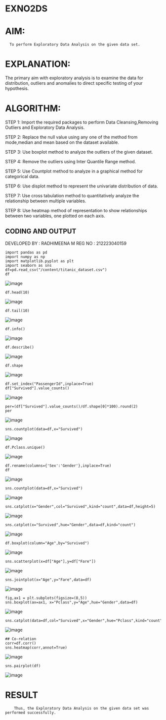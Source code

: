 # EXNO2DS
# AIM:
      To perform Exploratory Data Analysis on the given data set.
      
# EXPLANATION:
  The primary aim with exploratory analysis is to examine the data for distribution, outliers and anomalies to direct specific testing of your hypothesis.
  
# ALGORITHM:
STEP 1: Import the required packages to perform Data Cleansing,Removing Outliers and Exploratory Data Analysis.

STEP 2: Replace the null value using any one of the method from mode,median and mean based on the dataset available.

STEP 3: Use boxplot method to analyze the outliers of the given dataset.

STEP 4: Remove the outliers using Inter Quantile Range method.

STEP 5: Use Countplot method to analyze in a graphical method for categorical data.

STEP 6: Use displot method to represent the univariate distribution of data.

STEP 7: Use cross tabulation method to quantitatively analyze the relationship between multiple variables.

STEP 8: Use heatmap method of representation to show relationships between two variables, one plotted on each axis.

## CODING AND OUTPUT
DEVELOPED BY : RADHIMEENA M
REG NO : 212223040159
```
import pandas as pd
import numpy as np
import matplotlib.pyplot as plt
import seaborn as sns
df=pd.read_csv("/content/titanic_dataset.csv")
df
```
![image](https://github.com/user-attachments/assets/8a494c11-4fcd-4f68-974c-1aa6c32b9674)
```
df.head(10)
```
![image](https://github.com/user-attachments/assets/410e8893-089d-405f-abc0-9e3860442812)
```
df.tail(10)
```
![image](https://github.com/user-attachments/assets/c17a8e92-6081-455d-9e4c-a6e1a9da41ca)
```
df.info()
```
![image](https://github.com/user-attachments/assets/ecf3a916-1701-405a-9ee5-b99bc2459e06)
```
df.describe()
```
![image](https://github.com/user-attachments/assets/80e9dcb5-d470-49fd-854e-f17c8c3fa694)
```
df.shape
```
![image](https://github.com/user-attachments/assets/194fe4b7-24fb-400d-91c2-d3a84dd1f636)
```
df.set_index("PassengerId",inplace=True)
df["Survived"].value_counts()
```
![image](https://github.com/user-attachments/assets/992661f7-9891-48be-808e-ef410dbb06c2)
```
per=(df["Survived"].value_counts()/df.shape[0]*100).round(2)
per
```
![image](https://github.com/user-attachments/assets/5b20ddb6-92e1-4fc7-a173-01742bfd0b5f)
```
sns.countplot(data=df,x="Survived")
```
![image](https://github.com/user-attachments/assets/8f0cba25-2a09-4c41-9f6e-a198754898b7)
```
df.Pclass.unique()
```
![image](https://github.com/user-attachments/assets/b50197c6-9e95-4793-8287-60f244e5a149)
```
df.rename(columns={'Sex':'Gender'},inplace=True)
df
```
![image](https://github.com/user-attachments/assets/d2cb3e08-2fc5-424d-8e42-3ac4a4015b54)
```
sns.countplot(data=df,x="Survived")
```
![image](https://github.com/user-attachments/assets/d4cffe2b-6036-45e7-ab2e-f5c47f987491)
```
sns.catplot(x="Gender",col="Survived",kind="count",data=df,height=5)
```
![image](https://github.com/user-attachments/assets/6012c417-c3fb-4b62-9cd5-1584416e971e)
```
sns.catplot(x="Survived",hue="Gender",data=df,kind="count")
```
![image](https://github.com/user-attachments/assets/1f405276-bc96-4ce5-9be7-3eca181b07c4)
```
df.boxplot(column="Age",by="Survived")
```
![image](https://github.com/user-attachments/assets/adccd2d6-b71c-4c03-9794-2473ced42d1d)
```
sns.scatterplot(x=df["Age"],y=df["Fare"])
```
![image](https://github.com/user-attachments/assets/4191da3e-e79f-45a5-be36-9dd3fa54d696)
```
sns.jointplot(x="Age",y="Fare",data=df)
```
![image](https://github.com/user-attachments/assets/7487d113-b688-49ae-8386-d673dcee7216)
```
fig,ax1 = plt.subplots(figsize=(8,5))
sns.boxplot(ax=ax1, x="Pclass",y="Age",hue="Gender",data=df)
```
![image](https://github.com/user-attachments/assets/7e668b6e-622f-4402-bde9-556b76c8e22d)
```
sns.catplot(data=df,col="Survived",x="Gender",hue="Pclass",kind="count")
```
![image](https://github.com/user-attachments/assets/b8113af6-3ab9-426d-8d0b-6a9bf7b9a157)
```
## Co-relation
corr=df.corr()
sns.heatmap(corr,annot=True)
```
![image](https://github.com/user-attachments/assets/f18344e3-7639-4bf7-8d05-bac3a4fb67e9)
```
sns.pairplot(df)
```
![image](https://github.com/user-attachments/assets/2a46b4b9-9129-4a27-9e5a-261ea91029ee)

# RESULT
        Thus, the Exploratory Data Analysis on the given data set was performed successfully.
